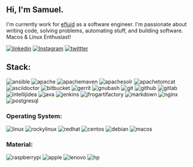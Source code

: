 ## Hi, I'm Samuel.

I'm currently work for [efluid](https://www.efluid.com) as a software engineer.
I'm passionate about writing code, solving problems, automating stuff, and building software.
Macos & Linux Enthusiast!

[![linkedin](https://img.shields.io/badge/LinkedIn-blue?style=plastic&logo=linkedin)](https://www.linkedin.com/in/marcaille/)
[![Instagram](https://img.shields.io/badge/Instagram-c13584?style=plastic&labelColor=white&logo=instagram)](https://www.instagram.com/mihntolva/)
[![twittter](https://img.shields.io/badge/Twitter-blue?style=plastic&logo=twitter&labelColor=white)](https://www.twitter.com/MhinTolva/)

## Stack:

![ansible](https://img.shields.io/badge/-Ansible-333333?style=for-the-badge&logo=ansible)
![apache](https://img.shields.io/badge/-Apache-333333?style=for-the-badge&logo=apache)
![apachemaven](https://img.shields.io/badge/-Apache%20Maven-333333?style=for-the-badge&logo=apachemaven)
![apachesolr](https://img.shields.io/badge/-Apache%20Solr-333333?style=for-the-badge&logo=apachesolr)
![apachetomcat](https://img.shields.io/badge/-Apache%20Tomcat-333333?style=for-the-badge&logo=apachetomcat)
![asciidoctor](https://img.shields.io/badge/-Asciidoctor-333333?style=for-the-badge&logo=asciidoctor)
![bitbucket](https://img.shields.io/badge/-bitbucket-333333?style=for-the-badge&logo=bitbucket)
![gerrit](https://img.shields.io/badge/-Gerrit-333333?style=for-the-badge&logo=gerrit)
![gnubash](https://img.shields.io/badge/-Bash-333333?style=for-the-badge&logo=gnubash)
![git](https://img.shields.io/badge/-Git-333333?style=for-the-badge&logo=git)
![github](https://img.shields.io/badge/-GitHub-333333?style=for-the-badge&logo=github)
![gitlab](https://img.shields.io/badge/-GitLab-333333?style=for-the-badge&logo=gitlab)
![intellijidea](https://img.shields.io/badge/-IntelliJ%20IDEA-333333?style=for-the-badge&logo=intellijidea)
![java](https://img.shields.io/badge/-Java-333333?style=for-the-badge&logo=java)
![jenkins](https://img.shields.io/badge/-Jenkins-333333?style=for-the-badge&logo=jenkins)
![jfrogartifactory](https://img.shields.io/badge/-Jfrog%20Artifatcory-333333?style=for-the-badge&logo=jfrog)
![markdown](https://img.shields.io/badge/-Markdown-333333?style=for-the-badge&logo=markdown)
![nginx](https://img.shields.io/badge/-NGINX-333333?style=for-the-badge&logo=nginx)
![postgresql](https://img.shields.io/badge/-PostgreSQL-333333?style=for-the-badge&logo=postgresql)

### Operating System:

![linux](https://img.shields.io/badge/-Linux-333333?style=for-the-badge&logo=linux)
![rockylinux](https://img.shields.io/badge/-Rocky%20Linux-333333?style=for-the-badge&logo=rockylinux)
![redhat](https://img.shields.io/badge/-Red%20Hat-333333?style=for-the-badge&logo=redhat)
![centos](https://img.shields.io/badge/-CentOS-333333?style=for-the-badge&logo=centos)
![debian](https://img.shields.io/badge/-Debian-333333?style=for-the-badge&logo=debian)
![macos](https://img.shields.io/badge/-macOS-333333?style=for-the-badge&logo=macos)

### Material:

![raspberrypi](https://img.shields.io/badge/-Raspberry%20Pi-333333?style=for-the-badge&logo=raspberrypi)
![apple](https://img.shields.io/badge/-Apple-333333?style=for-the-badge&logo=apple)
![lenovo](https://img.shields.io/badge/-Lenovo-333333?style=for-the-badge&logo=lenovo)
![hp](https://img.shields.io/badge/-HP-333333?style=for-the-badge&logo=hp)

